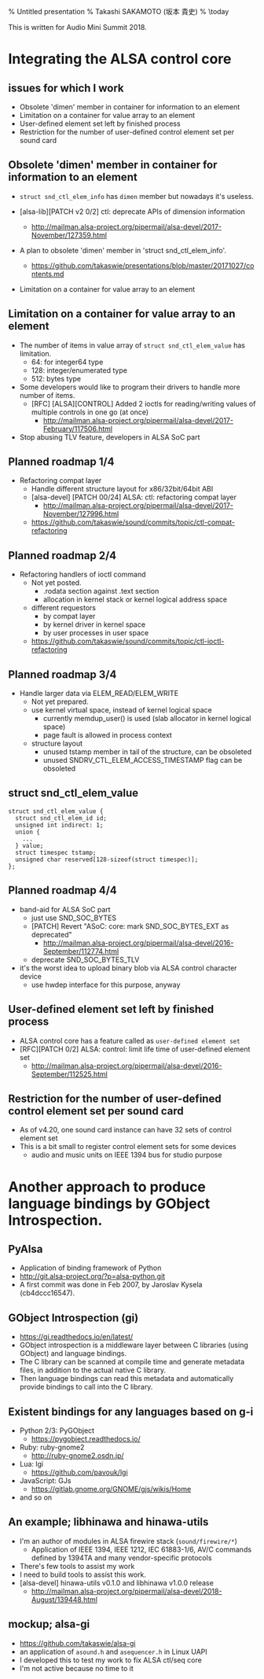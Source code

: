 % Untitled presentation
% Takashi SAKAMOTO (坂本 貴史)
% \today

This is written for Audio Mini Summit 2018.

# Integrating the ALSA control core

## issues for which I work

 * Obsolete 'dimen' member in container for information to an element
 * Limitation on a container for value array to an element
 * User-defined element set left by finished process
 * Restriction for the number of user-defined control element set per sound card

## Obsolete 'dimen' member in container for information to an element

 * `struct snd_ctl_elem_info` has `dimen` member but nowadays it's useless.

 * [alsa-lib][PATCH v2 0/2] ctl: deprecate APIs of dimension information
     * http://mailman.alsa-project.org/pipermail/alsa-devel/2017-November/127359.html
 * A plan to obsolete 'dimen' member in 'struct snd_ctl_elem_info'.
     * https://github.com/takaswie/presentations/blob/master/20171027/contents.md
 * Limitation on a container for value array to an element

## Limitation on a container for value array to an element

 * The number of items in value array of `struct snd_ctl_elem_value` has limitation.
     * 64:  for integer64 type
     * 128: integer/enumerated type
     * 512: bytes type
 * Some developers would like to program their drivers to handle more number of items.
     * [RFC] [ALSA][CONTROL] Added 2 ioctls for reading/writing values of multiple controls in one go (at once)
         * http://mailman.alsa-project.org/pipermail/alsa-devel/2017-February/117506.html
 * Stop abusing TLV feature, developers in ALSA SoC part

## Planned roadmap 1/4

 * Refactoring compat layer
     * Handle different structure layout for x86/32bit/64bit ABI
     * [alsa-devel] [PATCH 00/24] ALSA: ctl: refactoring compat layer
         * http://mailman.alsa-project.org/pipermail/alsa-devel/2017-November/127996.html
     * https://github.com/takaswie/sound/commits/topic/ctl-compat-refactoring

## Planned roadmap 2/4

 * Refactoring handlers of ioctl command
     * Not yet posted.
         * .rodata section against .text section
         * allocation in kernel stack or kernel logical address space
     * different requestors
         * by compat layer
         * by kernel driver in kernel space
         * by user processes in user space
     * https://github.com/takaswie/sound/commits/topic/ctl-ioctl-refactoring

## Planned roadmap 3/4

 * Handle larger data via ELEM_READ/ELEM_WRITE
     * Not yet prepared.
     * use kernel virtual space, instead of kernel logical space
         * currently memdup_user() is used (slab allocator in kernel logical space)
         * page fault is allowed in process context
     * structure layout
         * unused tstamp member in tail of the structure, can be obsoleted
         * unused SNDRV_CTL_ELEM_ACCESS_TIMESTAMP flag can be obsoleted

## struct snd_ctl_elem_value

```
struct snd_ctl_elem_value {
  struct snd_ctl_elem_id id;
  unsigned int indirect: 1;
  union {
    ...
  } value;
  struct timespec tstamp;
  unsigned char reserved[128-sizeof(struct timespec)];
};
```

## Planned roadmap 4/4

 * band-aid for ALSA SoC part
     * just use SND_SOC_BYTES
     * [PATCH] Revert "ASoC: core: mark SND_SOC_BYTES_EXT as deprecated"
         * http://mailman.alsa-project.org/pipermail/alsa-devel/2016-September/112774.html
     * deprecate SND_SOC_BYTES_TLV
 * it's the worst idea to upload binary blob via ALSA control character device
     * use hwdep interface for this purpose, anyway

## User-defined element set left by finished process

 * ALSA control core has a feature called as `user-defined element set`
 * [RFC][PATCH 0/2] ALSA: control: limit life time of user-defined element set
     * http://mailman.alsa-project.org/pipermail/alsa-devel/2016-September/112525.html

## Restriction for the number of user-defined control element set per sound card

 * As of v4.20, one sound card instance can have 32 sets of control element set
 * This is a bit small to register control element sets for some devices
     * audio and music units on IEEE 1394 bus for studio purpose

# Another approach to produce language bindings by GObject Introspection.

## PyAlsa

 * Application of binding framework of Python
 * http://git.alsa-project.org/?p=alsa-python.git
 * A first commit was done in Feb 2007, by Jaroslav Kysela (cb4dccc16547).

## GObject Introspection (gi)

 * https://gi.readthedocs.io/en/latest/
 * GObject introspection is a middleware layer between C libraries (using
   GObject) and language bindings.
 * The C library can be scanned at compile time and generate metadata files,
   in addition to the actual native C library.
 * Then language bindings can read this metadata and automatically provide
   bindings to call into the C library.

## Existent bindings for any languages based on g-i
 * Python 2/3: PyGObject
    * https://pygobject.readthedocs.io/
 * Ruby: ruby-gnome2
    * http://ruby-gnome2.osdn.jp/
 * Lua: lgi
    * https://github.com/pavouk/lgi
 * JavaScript: GJs
    * https://gitlab.gnome.org/GNOME/gjs/wikis/Home
 * and so on

## An example; libhinawa and hinawa-utils

 * I'm an author of modules in ALSA firewire stack (`sound/firewire/*`)
    * Application of IEEE 1394, IEEE 1212, IEC 61883-1/6, AV/C commands defined
      by 1394TA and many vendor-specific protocols
 * There's few tools to assist my work
 * I need to build tools to assist this work.
 * [alsa-devel] hinawa-utils v0.1.0 and libhinawa v1.0.0 release
    * http://mailman.alsa-project.org/pipermail/alsa-devel/2018-August/139448.html

## mockup; alsa-gi

 * https://github.com/takaswie/alsa-gi
 * an application of `asound.h` and `asequencer.h` in Linux UAPI
 * I developed this to test my work to fix ALSA ctl/seq core
 * I'm not active because no time to it
